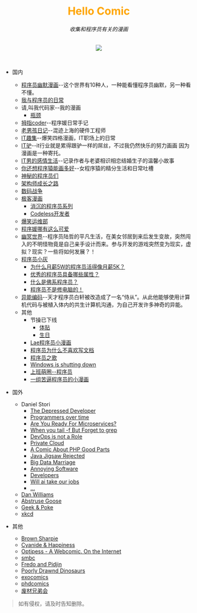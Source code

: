 <div align="center">
  
<h1 style="color:orange;">Hello Comic</h1>
<h6>收集和程序员有关的漫画</h6>
  
![](http://cover.u17i.com/2017/02/4596317_1486115484_fNNNqF16X7o3.big.jpg)

</div>
<br />


- 国内
  - [程序员幽默漫画](http://ac.qq.com/Comic/comicInfo/id/550436)--这个世界有10种人，一种能看懂程序员幽默，另一种看不懂。
  - [我与程序员的日常](http://www.u17.com/comic/143758.html)
  - 请,叫我代码家--我的漫画
    - [瓶颈](mine/2.png)
  - [拇指coder](https://manhua.163.com/source/5042896264350340194)--程序媛日常手记
  - [老男孩日记](http://www.u17.com/comic/11457.html)--混迹上海的硬件工程师
  - [IT趣集](http://ac.qq.com/Comic/ComicInfo/id/629274)--爆笑四格漫画，IT职场上的日常
  - [IT驴](http://ac.qq.com/Comic/ComicInfo/id/532105)--it行业就是累得跟驴一样的屌丝，不过我仍然快乐的努力画画 因为漫画是一种寄托。
  - [IT男的感情生活](http://ac.qq.com/Comic/comicInfo/id/517908)--记录作者与老婆相识相恋结婚生子的温馨小故事
  - [你还想程序猿能画多好](http://ac.qq.com/Comic/ComicInfo/id/624038)--女程序猿的精分生活和日常吐槽
  - [神秘的程序员们](http://blog.xiqiao.info/category/programmers)
  - [架构师成长之路](http://hd.qiniu.com/arch/comics)  
  - [数码战争](http://www.u17.com/comic/15000.html)
  - [极客漫画](https://linux.cn/talk/comic/)
    - [消沉的程序员系列](https://linux.cn/article-8318-1.html)
    - [Codeless开发者](https://linux.cn/article-8919-1.html)
  - [爆笑运维部](https://manhua.163.com/source/4882594752580346049)
  - [程序媛哪有这么可爱](http://www.kuaikanmanhua.com/web/topic/1362/)
  - [幽冥世界](http://www.u17.com/comic/155725.html)--程序员陆哲的平凡生活，在美女邻居到来后发生变故，突然闯入的不明怪物竟是自己亲手设计而来。参与开发的游戏突然变为现实，虚拟？现实？一些将如何发展？！
  - [程序员小灰](http://blog.csdn.net/bjweimengshu/article/details/78909127?ref=myrecommend)
    - [为什么月薪5W的程序员活得像月薪5K？](http://mp.weixin.qq.com/s?__biz=MzIxMjE5MTE1Nw==&mid=2653191745&idx=1&sn=6049ac1dd09c2096eba96f17c0a69a9a&chksm=8c990c9bbbee858d651aa7201c12e38a6642017674e3a757e5db34f5628cd1126ef79ce1da8d&scene=21#wechat_redirect)
    - [优秀的程序员具备哪些属性？](http://mp.weixin.qq.com/s?__biz=MzIxMjE5MTE1Nw==&mid=2653190358&idx=1&sn=631071dcba0869c842209df07c74e432&chksm=8c990a0cbbee831abce6b4a6aacff4d0a907e8b8846d7f1fd9a6b4f170048a642ff02266e31d&scene=21#wechat_redirect)
    - [什么是佛系程序员？](http://mp.weixin.qq.com/s?__biz=MzIxMjE5MTE1Nw==&mid=2653192450&idx=1&sn=bdd4fd682b80c2164d62ae439da3d06a&chksm=8c99f3d8bbee7aced9159b390d2cc3badb2d0b04e143c5d62d11db2ceee2b16e8ac83a730f59&scene=21#wechat_redirect)
    - [程序员不是修电脑的！](http://mp.weixin.qq.com/s?__biz=MzIxMjE5MTE1Nw==&mid=2653190242&idx=1&sn=c23dbf981663e9c6cd0ab0ab243c1288&chksm=8c990ab8bbee83ae1d90d5322e9f4469b38a4230102e918f41f6c24d0b8ebb2ce403005cf792&scene=21#wechat_redirect)
   - [异能编码](http://ac.qq.com/Comic/comicInfo/id/622009)--天才程序员白轩被改造成了一名“侍从”。从此他能够使用计算机代码与被植入体内的共生计算机沟通，为自己开发许多神奇的异能。
   - 其他
     - 节操已下线
       - [体贴](http://www.u17.com/chapter/460736.html#image_id=3368230)
       - [生日](http://www.u17.com/chapter/476204.html#image_id=3491812)
     - [Lae程序员小漫画](http://www.cnblogs.com/aaqxhaa1979/p/5817650.html)
     - [程序员为什么不喜欢写文档](https://cloud.githubusercontent.com/assets/340282/4947986/e1ea7524-6670-11e4-9d2d-65513dfe4ad6.jpg)
     - [程序员之歌](http://www.cxyym.com/wp-content/uploads/2016/04/1111.jpg)
     - [Windows is shutting down](http://www.cxyym.com/wp-content/uploads/2016/04/27a037375c172b007d4c24d15e25fe13.png)
     - [上班萌圈--程序员](http://www.zcool.com.cn/work/ZMTg0ODQ0MDA=.html)
     - [一组苦逼程序员的小漫画](http://www.zcool.com.cn/work/ZMTU4Nzg4MjQ=.html)

- 国外
  - Daniel Stori
    - [The Depressed Developer](http://turnoff.us/geek/the-depressed-developer/)
    - [Programmers over time](http://turnoff.us/geek/programmers-over-time/)
    - [Are You Ready For Microservices?](http://turnoff.us/geek/are-you-ready-for-microservices/)
    - [When you tail -f But Forget to grep](http://turnoff.us/geek/tail-no-grep/)
    - [DevOps is not a Role](http://turnoff.us/geek/devops-explained/)
    - [Private Cloud](http://turnoff.us/geek/private-cloud/)
    - [A Comic About PHP Good Parts](http://turnoff.us/geek/php-good-parts/)
    - [Java Jigsaw Rejected](http://turnoff.us/geek/jigsaw-rejected/)
    - [Big Data Marriage](http://turnoff.us/geek/bigdata-marriage/)
    - [Annoying Software](http://turnoff.us/geek/annoying-software/)
    - [Developers](http://turnoff.us/geek/annoying-software/)
    - [Will ai take our jobs](http://turnoff.us/geek/will-ai-take-our-jobs/)
    - [...](http://turnoff.us/all/)
  - [Dan Williams](https://stackoverflow.com/questions/84556/whats-your-favorite-programmer-cartoon)
  - [Abstruse Goose](http://abstrusegoose.com/)
  - [Geek & Poke](http://geek-and-poke.com/)
  - [xkcd](https://xkcd.com/)

- 其他
  - [Brown Sharpie](http://brownsharpie.courtneygibbons.org/)
  - [Cyanide & Happiness](http://explosm.net/)
  - [Optipess - A Webcomic. On the Internet](http://www.optipess.com/)
  - [smbc](http://www.smbc-comics.com/)
  - [Fredo and Pidjin](http://www.pidjin.net/)
  - [Poorly Drawnd Dinosaurs](http://poorlydrawndinosaurs.com)
  - [exocomics](http://www.exocomics.com/)
  - [phdcomics](http://phdcomics.com/comics.php)
  - [废材兄弟会](http://www.giantitp.com/comics/oots.html)

> 如有侵权，请及时告知删除。
